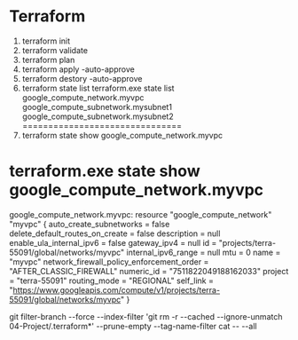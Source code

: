 # Terraform



1. terraform init
2. terraform validate
3. terraform plan
4. terraform apply -auto-approve
5. terraform destory -auto-approve
6. terraform state list
 terraform.exe state list
google_compute_network.myvpc
google_compute_subnetwork.mysubnet1
google_compute_subnetwork.mysubnet2
===============================
7. terraform state show google_compute_network.myvpc
# terraform.exe state show google_compute_network.myvpc
google_compute_network.myvpc:
resource "google_compute_network" "myvpc" {
    auto_create_subnetworks                   = false
    delete_default_routes_on_create           = false
    description                               = null
    enable_ula_internal_ipv6                  = false
    gateway_ipv4                              = null
    id                                        = "projects/terra-55091/global/networks/myvpc"
    internal_ipv6_range                       = null
    mtu                                       = 0
    name                                      = "myvpc"
    network_firewall_policy_enforcement_order = "AFTER_CLASSIC_FIREWALL"
    numeric_id                                = "7511822049188162033"
    project                                   = "terra-55091"
    routing_mode                              = "REGIONAL"
    self_link                                 = "https://www.googleapis.com/compute/v1/projects/terra-55091/global/networks/myvpc"
}


git filter-branch --force --index-filter    'git rm -r --cached --ignore-unmatch 04-Project/.terraform*'    --prune-empty --tag-name-filter cat -- --all

